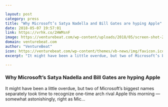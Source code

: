 ```yaml
---

layout: post
category: press
title: "Why Microsoft’s Satya Nadella and Bill Gates are hyping Apple"
date: 2018-05-07 19:57:01
link: https://vrhk.co/2HWMsnF
image: https://venturebeat.com/wp-content/uploads/2018/05/screen-shot-2018-05-07-at-3-12-29-pm.jpg?fit=2880%2C1616&strip=all
domain: venturebeat.com
author: "VentureBeat"
icon: https://venturebeat.com/wp-content/themes/vb-news/img/favicon.ico
excerpt: "It might have been a little overdue, but two of Microsoft’s biggest names separately took time to recognize one-time arch rival Apple this morning — somewhat astonishingly, right as Mic…"

---
```


### Why Microsoft’s Satya Nadella and Bill Gates are hyping Apple

It might have been a little overdue, but two of Microsoft’s biggest names separately took time to recognize one-time arch rival Apple this morning — somewhat astonishingly, right as Mic…